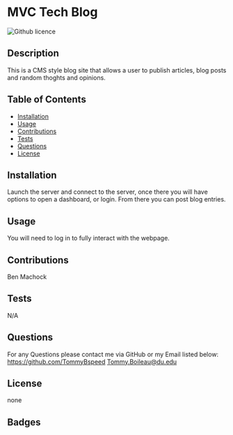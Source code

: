 # MVC Tech Blog

![Github licence](http://img.shields.io/badge/license-none-success.svg)

## Description

This is a CMS style blog site that allows a user to publish articles, blog posts and random thoghts and opinions.

## Table of Contents

- [Installation](#installation)
- [Usage](#usage)
- [Contributions](#contributions)
- [Tests](#tests)
- [Questions](#questions)
- [License](#license)

## Installation

Launch the server and connect to the server, once there you will have options to open a dashboard, or login. From there you can post blog entries.

## Usage

You will need to log in to fully interact with the webpage.

## Contributions

Ben Machock

## Tests

N/A

## Questions

For any Questions please contact me via GitHub or my Email listed below:
https://github.com/TommyBspeed
Tommy.Boileau@du.edu

## License

none

## Badges
